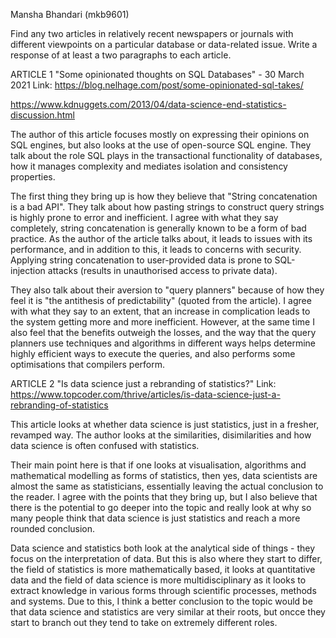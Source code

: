 Mansha Bhandari (mkb9601)

Find any two articles in relatively recent newspapers or journals with different viewpoints on a particular database or data-related issue. Write a response of at least a two paragraphs to each article.

ARTICLE 1
"Some opinionated thoughts on SQL Databases" - 30 March 2021
Link: https://blog.nelhage.com/post/some-opinionated-sql-takes/

https://www.kdnuggets.com/2013/04/data-science-end-statistics-discussion.html

The author of this article focuses mostly on expressing their opinions on SQL engines, but also looks at the use of open-source SQL engine. They talk about the role SQL plays in the transactional functionality of databases, how it manages complexity and mediates isolation and consistency properties.

The first thing they bring up is how they believe that "String concatenation is a bad API". They talk about how pasting strings to construct query strings is highly prone to error and inefficient. I agree with what they say completely, string concatenation is generally known to be a form of bad practice. As the author of the article talks about, it leads to issues with its performance, and in addition to this, it leads to concerns with security. Applying string concatenation to user-provided data is prone to SQL-injection attacks (results in unauthorised access to private data). 

They also talk about their aversion to "query planners" because of how they feel it is "the antithesis of predictability" (quoted from the article). I agree with what they say to an extent, that an increase in complication leads to the system getting more and more inefficient. However, at the same time I also feel that the benefits outweigh the losses, and the way that the query planners use techniques and algorithms in different ways helps determine highly efficient ways to execute the queries, and also performs some optimisations that compilers perform.

ARTICLE 2
"Is data science just a rebranding of statistics?"
Link: https://www.topcoder.com/thrive/articles/is-data-science-just-a-rebranding-of-statistics

This article looks at whether data science is just statistics, just in a fresher, revamped way. The author looks at the similarities, disimilarities and how data science is often confused with statistics.

Their main point here is that if one looks at visualisation, algorithms and mathematical modelling as forms of statistics, then yes, data scientists are almost the same as statisticians, essentially leaving the actual conclusion to the reader. I agree with the points that they bring up, but I also believe that there is the potential to go deeper into the topic and really look at why so many people think that data science is just statistics and reach a more rounded conclusion. 

Data science and statistics both look at the analytical side of things - they focus on the interpretation of data. But this is also where they start to differ, the field of statistics is more mathematically based, it looks at quantitative data and the field of data science is more multidisciplinary as it looks to extract knowledge in various forms through scientific processes, methods and systems. Due to this, I think a better conclusion to the topic would be that data science and statistics are very similar at their roots, but oncce they start to branch out they tend to take on extremely different roles.  